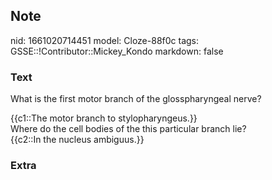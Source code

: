 ## Note
nid: 1661020714451
model: Cloze-88f0c
tags: GSSE::!Contributor::Mickey_Kondo
markdown: false

### Text
What is the first motor branch of the glosspharyngeal nerve?
<div>
  {{c1::The motor branch to stylopharyngeus.}}
</div>
<div>
  Where do the cell bodies of the this particular branch lie?
</div>
<div>
  {{c2::In the nucleus ambiguus.}}
</div>

### Extra

